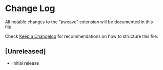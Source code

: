 # Change Log
All notable changes to the "pweave" extension will be documented in this file.

Check [Keep a Changelog](http://keepachangelog.com/) for recommendations on how to structure this file.

## [Unreleased]
- Initial release